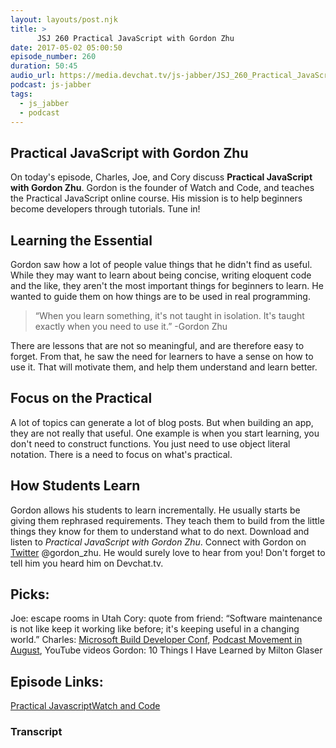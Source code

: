 ```yaml
---
layout: layouts/post.njk
title: >
      JSJ 260 Practical JavaScript with Gordon Zhu
date: 2017-05-02 05:00:50
episode_number: 260
duration: 50:45
audio_url: https://media.devchat.tv/js-jabber/JSJ_260_Practical_JavaScript_with_Gordon_Zhu.mp3
podcast: js-jabber
tags: 
  - js_jabber
  - podcast
---
```


## Practical JavaScript with Gordon Zhu
On today's episode, Charles, Joe, and Cory discuss **Practical JavaScript with Gordon Zhu**. Gordon is the founder of Watch and Code, and teaches the Practical JavaScript online course. His mission is to help beginners become developers through tutorials. Tune in!
## Learning the Essential
Gordon saw how a lot of people value things that&nbsp;he didn't find as useful. While they may want to learn about being concise, writing eloquent code and the like, they aren't the most important things for beginners to learn. He wanted to guide them on how things are to be used in real programming.

> “When you learn something, it's not taught in isolation. It's taught exactly when you need to use it.” -Gordon Zhu

There are lessons that are not so meaningful, and are therefore easy to forget. From that, he saw the need&nbsp;for learners to have a sense on how to use it. That will motivate them, and help them understand and learn better.
## Focus on the Practical
A lot of topics can generate a lot of blog posts. But when building an app, they are not really that useful. One example is when you start learning, you don't need to construct functions. You just need to use&nbsp;object literal notation. There is a need to focus on what's practical.
## How Students Learn
Gordon allows his students to learn incrementally. He usually starts be giving them rephrased requirements. They teach them to build from the little things they know for them to understand what to do next. Download and listen to _Practical JavaScript with Gordon Zhu_. Connect with Gordon&nbsp;on [Twitter](https://twitter.com/gordon_zhu?lang=en) @gordon\_zhu. He would surely love to hear from you! Don't forget to tell him you heard him on Devchat.tv.
## Picks:
Joe: escape rooms in Utah Cory: quote from friend: “Software maintenance is not like keep it working like before; it's keeping useful in a changing world.” Charles: [Microsoft Build Developer Conf](https://build.microsoft.com/), [Podcast Movement in August](http://podcastmovement.com/), YouTube videos Gordon: 10 Things I Have Learned by Milton Glaser
## Episode Links:
[Practical Javascript](http://practicaljavascript.net)[Watch and Code](http://watchandcode.com)

### Transcript



